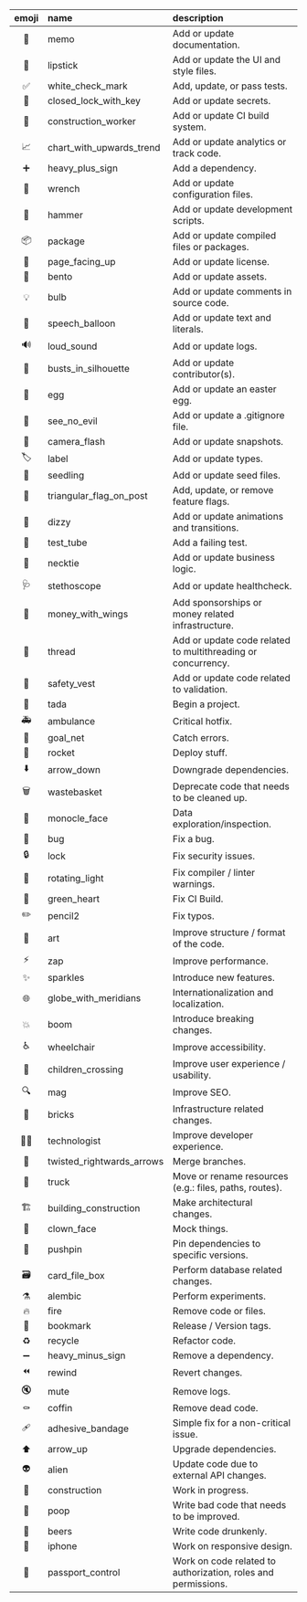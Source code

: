 | emoji | name | description |
|:---:|:---|:---|
| 📝 | memo | Add or update documentation. |
| 💄 | lipstick | Add or update the UI and style files. |
| ✅ | white_check_mark | Add, update, or pass tests. |
| 🔐 | closed_lock_with_key | Add or update secrets. |
| 👷 | construction_worker | Add or update CI build system. |
| 📈 | chart_with_upwards_trend | Add or update analytics or track code. |
| ➕ | heavy_plus_sign | Add a dependency. |
| 🔧 | wrench | Add or update configuration files. |
| 🔨 | hammer | Add or update development scripts. |
| 📦️ | package | Add or update compiled files or packages. |
| 📄 | page_facing_up | Add or update license. |
| 🍱 | bento | Add or update assets. |
| 💡 | bulb | Add or update comments in source code. |
| 💬 | speech_balloon | Add or update text and literals. |
| 🔊 | loud_sound | Add or update logs. |
| 👥 | busts_in_silhouette | Add or update contributor(s). |
| 🥚 | egg | Add or update an easter egg. |
| 🙈 | see_no_evil | Add or update a .gitignore file. |
| 📸 | camera_flash | Add or update snapshots. |
| 🏷️ | label | Add or update types. |
| 🌱 | seedling | Add or update seed files. |
| 🚩 | triangular_flag_on_post | Add, update, or remove feature flags. |
| 💫 | dizzy | Add or update animations and transitions. |
| 🧪 | test_tube | Add a failing test. |
| 👔 | necktie | Add or update business logic. |
| 🩺 | stethoscope | Add or update healthcheck. |
| 💸 | money_with_wings | Add sponsorships or money related infrastructure. |
| 🧵 | thread | Add or update code related to multithreading or concurrency. |
| 🦺 | safety_vest | Add or update code related to validation. |
| 🎉 | tada | Begin a project. |
| 🚑️ | ambulance | Critical hotfix. |
| 🥅 | goal_net | Catch errors. |
| 🚀 | rocket | Deploy stuff. |
| ⬇️ | arrow_down | Downgrade dependencies. |
| 🗑️ | wastebasket | Deprecate code that needs to be cleaned up. |
| 🧐 | monocle_face | Data exploration/inspection. |
| 🐛 | bug | Fix a bug. |
| 🔒️ | lock | Fix security issues. |
| 🚨 | rotating_light | Fix compiler / linter warnings. |
| 💚 | green_heart | Fix CI Build. |
| ✏️ | pencil2 | Fix typos. |
| 🎨 | art | Improve structure / format of the code. |
| ⚡️ | zap | Improve performance. |
| ✨ | sparkles | Introduce new features. |
| 🌐 | globe_with_meridians | Internationalization and localization. |
| 💥 | boom | Introduce breaking changes. |
| ♿️ | wheelchair | Improve accessibility. |
| 🚸 | children_crossing | Improve user experience / usability. |
| 🔍️ | mag | Improve SEO. |
| 🧱 | bricks | Infrastructure related changes. |
| 🧑‍💻 | technologist | Improve developer experience. |
| 🔀 | twisted_rightwards_arrows | Merge branches. |
| 🚚 | truck | Move or rename resources (e.g.: files, paths, routes). |
| 🏗️ | building_construction | Make architectural changes. |
| 🤡 | clown_face | Mock things. |
| 📌 | pushpin | Pin dependencies to specific versions. |
| 🗃️ | card_file_box | Perform database related changes. |
| ⚗️ | alembic | Perform experiments. |
| 🔥 | fire | Remove code or files. |
| 🔖 | bookmark | Release / Version tags. |
| ♻️ | recycle | Refactor code. |
| ➖ | heavy_minus_sign | Remove a dependency. |
| ⏪️ | rewind | Revert changes. |
| 🔇 | mute | Remove logs. |
| ⚰️ | coffin | Remove dead code. |
| 🩹 | adhesive_bandage | Simple fix for a non-critical issue. |
| ⬆️ | arrow_up | Upgrade dependencies. |
| 👽️ | alien | Update code due to external API changes. |
| 🚧 | construction | Work in progress. |
| 💩 | poop | Write bad code that needs to be improved. |
| 🍻 | beers | Write code drunkenly. |
| 📱 | iphone | Work on responsive design. |
| 🛂 | passport_control | Work on code related to authorization, roles and permissions. |
